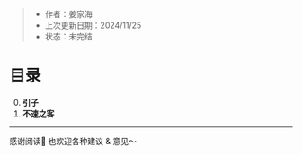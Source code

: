  > - 作者：姜家海
 > - 上次更新日期：2024/11/25
 > - 状态：未完结
 
# 目录

0. **引子**
1. **不速之客**

---

感谢阅读🙏 也欢迎各种建议 & 意见～